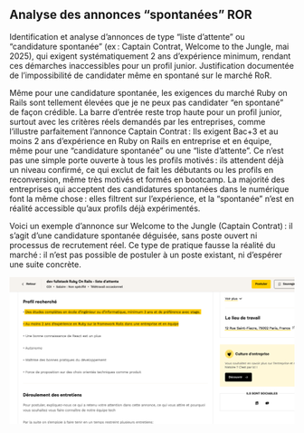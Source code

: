 

## Analyse des annonces  “spontanées” ROR 

Identification et analyse d’annonces de type “liste d’attente” ou “candidature spontanée” (ex : Captain Contrat, Welcome to the Jungle, mai 2025), qui exigent systématiquement 2 ans d’expérience minimum, rendant ces démarches inaccessibles pour un profil junior.
Justification documentée de l’impossibilité de candidater même en spontané sur le marché RoR.

 Même pour une candidature spontanée, les exigences du marché Ruby on Rails sont tellement élevées que je ne peux pas candidater “en spontané” de façon crédible. La barre d’entrée reste trop haute pour un profil junior, surtout avec les critères réels demandés par les entreprises, comme l’illustre parfaitement l’annonce Captain Contrat :
Ils exigent Bac+3 et au moins 2 ans d’expérience en Ruby on Rails en entreprise et en équipe, même pour une “candidature spontanée” ou une “liste d’attente”.
Ce n’est pas une simple porte ouverte à tous les profils motivés : ils attendent déjà un niveau confirmé, ce qui exclut de fait les débutants ou les profils en reconversion, même très motivés et formés en bootcamp.
La majorité des entreprises qui acceptent des candidatures spontanées dans le numérique font la même chose : elles filtrent sur l’expérience, et la “spontanée” n’est en réalité accessible qu’aux profils déjà expérimentés.

Voici un exemple d’annonce sur Welcome to the Jungle (Captain Contrat) : il s’agit d’une candidature spontanée déguisée, sans poste ouvert ni processus de recrutement réel.
Ce type de pratique fausse la réalité du marché : il n’est pas possible de postuler à un poste existant, ni d’espérer une suite concrète.


 

![Offre WTJ Juin 2025](./images/CAPTAIN_CONTRAT_Annonce_Liste_d_Attente_2.png)
